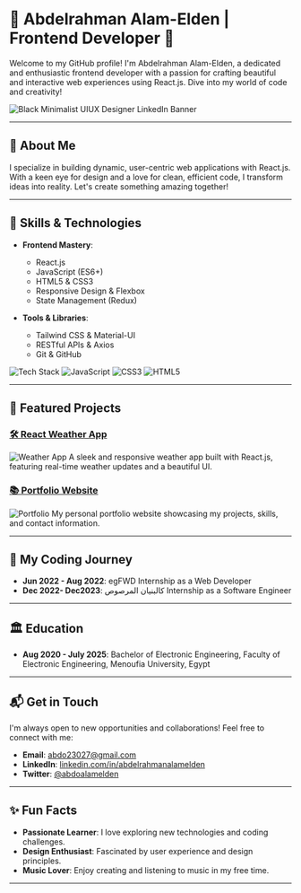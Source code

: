 # 🚀 Abdelrahman Alam-Elden | Frontend Developer 🚀

Welcome to my GitHub profile! I'm Abdelrahman Alam-Elden, a dedicated and enthusiastic frontend developer with a passion for crafting beautiful and interactive web experiences using React.js. Dive into my world of code and creativity!

![Black Minimalist UIUX Designer LinkedIn Banner](https://github.com/user-attachments/assets/92638056-b29c-4e7e-90b7-6500041a743f)


---

## 🌟 About Me

I specialize in building dynamic, user-centric web applications with React.js. With a keen eye for design and a love for clean, efficient code, I transform ideas into reality. Let's create something amazing together!

---

## 💼 Skills & Technologies

- **Frontend Mastery**:
  - React.js
  - JavaScript (ES6+)
  - HTML5 & CSS3
  - Responsive Design & Flexbox
  - State Management (Redux)

- **Tools & Libraries**:
  - Tailwind CSS & Material-UI
  - RESTful APIs & Axios
  - Git & GitHub

![Tech Stack](https://img.shields.io/badge/React-61DAFB?style=for-the-badge&logo=react&logoColor=white)
![JavaScript](https://img.shields.io/badge/JavaScript-F7DF1E?style=for-the-badge&logo=javascript&logoColor=black)
![CSS3](https://img.shields.io/badge/CSS3-1572B6?style=for-the-badge&logo=css3&logoColor=white)
![HTML5](https://img.shields.io/badge/HTML5-E34F26?style=for-the-badge&logo=html5&logoColor=white)

---

## 🚀 Featured Projects

### [🛠️ React Weather App](https://github.com/yourusername/react-weather-app)
![Weather App](https://via.placeholder.com/400x200?text=Weather+App)
A sleek and responsive weather app built with React.js, featuring real-time weather updates and a beautiful UI.

### [📚 Portfolio Website](https://github.com/yourusername/portfolio-website)
![Portfolio](https://via.placeholder.com/400x200?text=Portfolio)
My personal portfolio website showcasing my projects, skills, and contact information.

---

## 🧩 My Coding Journey

- **Jun 2022 - Aug 2022**: egFWD Internship as a Web Developer 
- **Dec 2022- Dec2023**: كالبنيان المرصوص Internship as a Software Engineer 


---

## 🏛 Education

- **Aug 2020 - July 2025**: Bachelor of Electronic Engineering, Faculty of Electronic Engineering,
   Menoufia University, Egypt 

---


## 📬 Get in Touch

I'm always open to new opportunities and collaborations! Feel free to connect with me:

- **Email**: [abdo23027@gmail.com](mailto:abdo23027@gmail.com)
- **LinkedIn**: [linkedin.com/in/abdelrahmanalamelden](https://www.linkedin.com/in/abdelrahmanalamelden/)
- **Twitter**: [@abdoalamelden](https://twitter.com/abdoalamelden)

---

## ✨ Fun Facts

- **Passionate Learner**: I love exploring new technologies and coding challenges.
- **Design Enthusiast**: Fascinated by user experience and design principles.
- **Music Lover**: Enjoy creating and listening to music in my free time.

---

